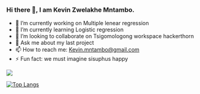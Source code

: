 ### Hi there 👋, I am Kevin Zwelakhe Mntambo.

<!--
**Bubbablack/Bubbablack** is a ✨ _special_ ✨ repository because its `README.md` (this file) appears on your GitHub profile.

Here are some ideas to get you started:
-->

- 🔭 I’m currently working on Multiple lenear regression
- 🌱 I’m currently learning Logistic regression
- 👯 I’m looking to collaborate on Tsigomologong workspace hackerthorn
- 💬 Ask me about my last project
- 📫 How to reach me: Kevin.mntambo@gmail.com
- ⚡ Fun fact: we must imagine sisuphus happy

<img src ='https://github-readme-stats.vercel.app/api?username=Bubbablack&&show_icons=true&title_color=ffffff&icon_color=4da3fb&text_color=ffffff&bg_color=0d1117&hide_border=True' >

[![Top Langs](https://github-readme-stats.vercel.app/api/top-langs/?username=Bubbablack)](https://github.com/anuraghazra/github-readme-stats)
